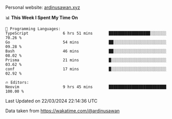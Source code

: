 Personal website: [ardinusawan.xyz](https://ardinusawan.xyz)

<!--START_SECTION:waka-->
📊 **This Week I Spent My Time On** 

```text
💬 Programming Languages: 
TypeScript               6 hrs 51 mins       ██████████████████░░░░░░░   70.26 % 
Go                       54 mins             ██░░░░░░░░░░░░░░░░░░░░░░░   09.28 % 
Bash                     46 mins             ██░░░░░░░░░░░░░░░░░░░░░░░   08.02 % 
Prisma                   21 mins             █░░░░░░░░░░░░░░░░░░░░░░░░   03.62 % 
conf                     17 mins             █░░░░░░░░░░░░░░░░░░░░░░░░   02.92 % 

🔥 Editors: 
Neovim                   9 hrs 45 mins       █████████████████████████   100.00 % 
```


 Last Updated on 22/03/2024 22:14:36 UTC
<!--END_SECTION:waka-->
Data taken from https://wakatime.com/@ardinusawan
